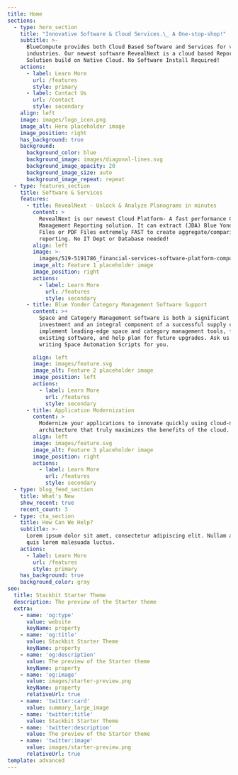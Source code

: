 ```yaml
---
title: Home
sections:
  - type: hero_section
    title: "Innovative Software & Cloud Services.\_ A One-stop-shop!"
    subtitle: >-
      BlueCompute provides both Cloud Based Software and Services for various
      industries. Our newest software RevealNext is a cloud based Reporting
      Solution build on Native Cloud. No Software Install Required!
    actions:
      - label: Learn More
        url: /features
        style: primary
      - label: Contact Us
        url: /contact
        style: secondary
    align: left
    image: images/logo_icon.png
    image_alt: Hero placeholder image
    image_position: right
    has_background: true
    background:
      background_color: blue
      background_image: images/diagonal-lines.svg
      background_image_opacity: 20
      background_image_size: auto
      background_image_repeat: repeat
  - type: features_section
    title: Software & Services
    features:
      - title: RevealNext - Unlock & Analyze Planograms in minutes
        content: >
          RevealNext is our newest Cloud Platform- A fast performance Category
          Management Reporting solution. It can extract (JDA) Blue Yonder PSA
          Files or PDF Files extremely FAST to create aggregate/comparison
          reporting. No IT Dept or Database needed!
        align: left
        image: >-
          images/519-5191786_financial-services-software-platform-computer-icon-hd-png.png
        image_alt: Feature 1 placeholder image
        image_position: right
        actions:
          - label: Learn More
            url: /features
            style: secondary
      - title: Blue Yonder Category Management Software Support
        content: >+
          Space and Category Management software is both a significant
          investment and an integral component of a successful supply chain. We
          implement leading-edge space and category management tools, fine tune
          existing software, and help plan for future upgrades. Ask us about
          writing Space Automation Scripts for you.

        align: left
        image: images/feature.svg
        image_alt: Feature 2 placeholder image
        image_position: left
        actions:
          - label: Learn More
            url: /features
            style: secondary
      - title: Application Modernization
        content: >
          Modernize your applications to innovate quickly using cloud-native
          architecture that truly maximizes the benefits of the cloud. 
        align: left
        image: images/feature.svg
        image_alt: Feature 3 placeholder image
        image_position: right
        actions:
          - label: Learn More
            url: /features
            style: secondary
  - type: blog_feed_section
    title: What's New
    show_recent: true
    recent_count: 3
  - type: cta_section
    title: How Can We Help?
    subtitle: >-
      Lorem ipsum dolor sit amet, consectetur adipiscing elit. Nullam a metus
      quis lorem malesuada luctus.
    actions:
      - label: Learn More
        url: /features
        style: primary
    has_background: true
    background_color: gray
seo:
  title: Stackbit Starter Theme
  description: The preview of the Starter theme
  extra:
    - name: 'og:type'
      value: website
      keyName: property
    - name: 'og:title'
      value: Stackbit Starter Theme
      keyName: property
    - name: 'og:description'
      value: The preview of the Starter theme
      keyName: property
    - name: 'og:image'
      value: images/starter-preview.png
      keyName: property
      relativeUrl: true
    - name: 'twitter:card'
      value: summary_large_image
    - name: 'twitter:title'
      value: Stackbit Starter Theme
    - name: 'twitter:description'
      value: The preview of the Starter theme
    - name: 'twitter:image'
      value: images/starter-preview.png
      relativeUrl: true
template: advanced
---
```


